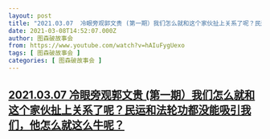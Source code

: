 ```yaml
---
layout: post
title: "2021.03.07  冷眼旁观郭文贵 (第一期）我们怎么就和这个家伙扯上关系了呢？民运和法轮功都没能吸引我们，他怎么就这么牛呢？"
date: 2021-03-08T14:52:07.000Z
author: 图森破故事会
from: https://www.youtube.com/watch?v=hAIuFygUexo
tags: [ 图森破故事会 ]
categories: [ 图森破故事会 ]
---
```

<!--1615215127000-->
[2021.03.07  冷眼旁观郭文贵 (第一期）我们怎么就和这个家伙扯上关系了呢？民运和法轮功都没能吸引我们，他怎么就这么牛呢？](https://www.youtube.com/watch?v=hAIuFygUexo)
------

<div>

</div>
